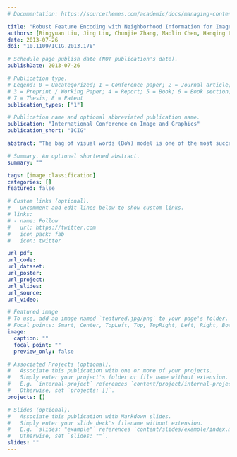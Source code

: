 ```yaml
---
# Documentation: https://sourcethemes.com/academic/docs/managing-content/

title: "Robust Feature Encoding with Neighborhood Information for Image Classification"
authors: [Bingyuan Liu, Jing Liu, Chunjie Zhang, Maolin Chen, Hanqing Lu]
date: 2013-07-26
doi: "10.1109/ICIG.2013.178"

# Schedule page publish date (NOT publication's date).
publishDate: 2013-07-26

# Publication type.
# Legend: 0 = Uncategorized; 1 = Conference paper; 2 = Journal article;
# 3 = Preprint / Working Paper; 4 = Report; 5 = Book; 6 = Book section;
# 7 = Thesis; 8 = Patent
publication_types: ["1"]

# Publication name and optional abbreviated publication name.
publication: "International Conference on Image and Graphics"
publication_short: "ICIG"

abstract: "The bag of visual words (BoW) model is one of the most successful model in image classification task. However, the major problem of the BoW model lies in the determination of visual words, which consists of codebook training and feature encoding phases. The traditional K-means and hard-assignment method completely ignore the structure of the local feature space, leading to high loss of information. To alleviate the information loss, we propose to incorporate the neighborhood information of the features into the codebook training and feature encoding process. We firstly propose a model to roughly measure the influence of the distribution of the neighboring features. Then we combine the proposed model with the traditional K-means method in a probability perspective to train the visual codebook. Finally, in the feature encoding phase, both the hard-assignment and soft-assignment method are improved with the proposed neighborhood information term. We investigate our method on two popular datasets: 15-Scenes and Caltech-101. Experimental results demonstrate the effectiveness of our proposed method."

# Summary. An optional shortened abstract.
summary: ""

tags: [image classification]
categories: []
featured: false

# Custom links (optional).
#   Uncomment and edit lines below to show custom links.
# links:
# - name: Follow
#   url: https://twitter.com
#   icon_pack: fab
#   icon: twitter

url_pdf:
url_code:
url_dataset:
url_poster:
url_project:
url_slides:
url_source:
url_video:

# Featured image
# To use, add an image named `featured.jpg/png` to your page's folder. 
# Focal points: Smart, Center, TopLeft, Top, TopRight, Left, Right, BottomLeft, Bottom, BottomRight.
image:
  caption: ""
  focal_point: ""
  preview_only: false

# Associated Projects (optional).
#   Associate this publication with one or more of your projects.
#   Simply enter your project's folder or file name without extension.
#   E.g. `internal-project` references `content/project/internal-project/index.md`.
#   Otherwise, set `projects: []`.
projects: []

# Slides (optional).
#   Associate this publication with Markdown slides.
#   Simply enter your slide deck's filename without extension.
#   E.g. `slides: "example"` references `content/slides/example/index.md`.
#   Otherwise, set `slides: ""`.
slides: ""
---
```

